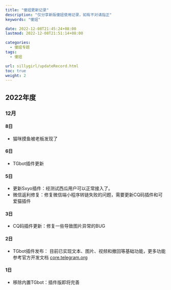 ```yaml
---
title: "傻妞更新记录"
description: "仅分享新版傻妞使用记录，如有不对请指正"
keywords: "傻妞"

date: 2022-12-08T21:45:24+08:00
lastmod: 2022-12-08T21:51:14+08:00

categories:
  - 傻妞专题
tags:
  - 傻妞

url: sillygirl/updateRecord.html
toc: true
weight: 2
---
```


## 2022年度

### 12月

#### 8日

- 猫咪摸鱼被老板发现了

#### 6日

- TGbot插件更新

#### 5日

- 更新Sxyo插件：经测试西瓜用户可以正常接入了。
- 微信返利修复：修复微信端小程序转链失败的问题，需要更新CQ码插件和可爱猫插件

#### 3日

- CQ码插件更新：修复一些导致图片异常的BUG

#### 2日

- TGbot插件发布： 目前已实现文本、图片、视频和撤回等基础功能，更多功能参考官方开发文档 [core.telegram.org](https://core.telegram.org/bots/api)

#### 1日

- 移除内置TGbot：插件版即将完善